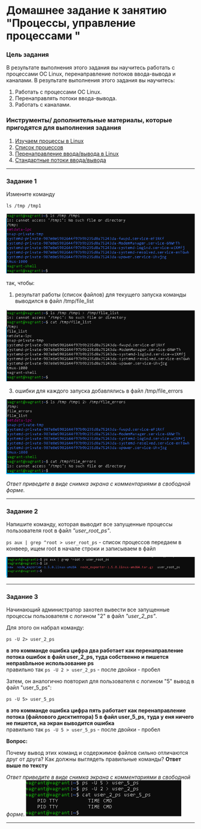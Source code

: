 # Домашнее задание к занятию "Процессы, управление процессами "

### Цель задания
В результате выполнения этого задания вы научитесь работать с процессами ОС Linux, перенаправление потоков ввода-вывода и каналами.
В результате выполнения этого задания вы научитесь:
1. Работать с процессами ОС Linux.
2. Перенаправлять потоки ввода-вывода.
3. Работать с каналами. 

### Инструменты/ дополнительные материалы, которые пригодятся для выполнения задания

1. [Изучаем процессы в Linux](https://habr.com/ru/post/423049/)
2. [Список процессов](https://losst.pro/spisok-protsessov-linux)
3. [Перенаправление ввода/вывода в Linux](https://selectel.ru/blog/tutorials/linux-redirection/)
4. [Стандартные потоки ввода/вывода](http://xgu.ru/wiki/%D0%A1%D1%82%D0%B0%D0%BD%D0%B4%D0%B0%D1%80%D1%82%D0%BD%D1%8B%D0%B5_%D0%BF%D0%BE%D1%82%D0%BE%D0%BA%D0%B8_%D0%B2%D0%B2%D0%BE%D0%B4%D0%B0/%D0%B2%D1%8B%D0%B2%D0%BE%D0%B4%D0%B0)


------
### Задание 1

Измените команду

```
ls /tmp /tmp1
```
![1](https://github.com/vakhtanov/netology_devops_zero_DZ/blob/main/slinb/DZ1/1ls.PNG)

так, чтобы:

1. результат работы (список файлов) для текущего запуска команды выводился в файл /tmp/file_list

 ![2](https://github.com/vakhtanov/netology_devops_zero_DZ/blob/main/slinb/DZ1/2ls.PNG)
 
3. ошибки для каждого запуска добавлялись в файл /tmp/file_errors

![3](https://github.com/vakhtanov/netology_devops_zero_DZ/blob/main/slinb/DZ1/3ls.PNG)

*Ответ приведите в виде снимка экрана с комментариями в свободной форме.*

------


### Задание 2

Напишите команду, которая выводит все запущенные процессы пользователя root в файл *"user_root_ps"*.

`ps aux | grep ^root > user_root_ps` - список процессов передаем в конвеер, ищем root в начале строки и записываем в файл

![4](https://github.com/vakhtanov/netology_devops_zero_DZ/blob/main/slinb/DZ1/4ps.PNG)

------


### Задание 3

Начинающий администратор захотел вывести все запущенные процессы пользователя с логином "2" в файл *"user_2_ps"*.

Для этого он набрал команду:

```
ps -U 2> user_2_ps
```

__в это комманде ошибка цифра два работает как перенаправление потока ошибок в файл user_2_ps, туда собственно и пишется неправbльное использование ps__\
правильно так `ps -U 2 > user_2_ps` - после двойки - пробел

Затем, он аналогично повторил для пользователя с логином "5" вывод в файл "user_5_ps":

```
ps -U 5> user_5_ps
```

__в это комманде ошибка цифра пять работает как перенаправление потока (файлового дисктиптора) 5 в файл user_5_ps, туда у еня ничего не пишется, на экран выводится ошибка__\
правильно так `ps -U 5 > user_5_ps` - после двойки - пробел

**Вопрос:**

Почему вывод этих команд и содержимое файлов сильно отличаются друг от друга?  Как должны выглядеть правильные команды? __Ответ выше по тексту__


*Ответ приведите в виде снимка экрана с комментариями в свободной форме.*
![5](https://github.com/vakhtanov/netology_devops_zero_DZ/blob/main/slinb/DZ1/5ps.PNG)

------


